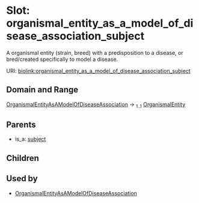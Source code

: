 
# Slot: organismal_entity_as_a_model_of_disease_association_subject


A organismal entity (strain, breed) with a predisposition to a disease, or bred/created specifically to model a disease.

URI: [biolink:organismal_entity_as_a_model_of_disease_association_subject](https://w3id.org/biolink/vocab/organismal_entity_as_a_model_of_disease_association_subject)


## Domain and Range

[OrganismalEntityAsAModelOfDiseaseAssociation](OrganismalEntityAsAModelOfDiseaseAssociation.md) &#8594;  <sub>1..1</sub> [OrganismalEntity](OrganismalEntity.md)

## Parents

 *  is_a: [subject](subject.md)

## Children


## Used by

 * [OrganismalEntityAsAModelOfDiseaseAssociation](OrganismalEntityAsAModelOfDiseaseAssociation.md)
